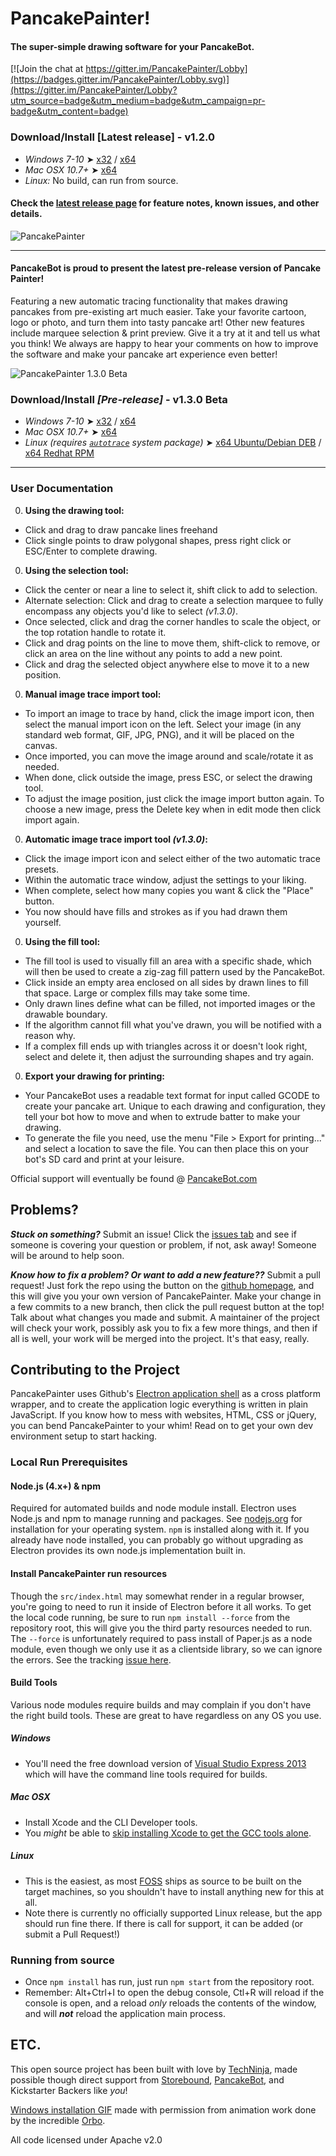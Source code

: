 # PancakePainter!
#### The super-simple drawing software for your PancakeBot.

[![Join the chat at https://gitter.im/PancakePainter/Lobby](https://badges.gitter.im/PancakePainter/Lobby.svg)](https://gitter.im/PancakePainter/Lobby?utm_source=badge&utm_medium=badge&utm_campaign=pr-badge&utm_content=badge)

### Download/Install [Latest release] - v1.2.0
 * *Windows 7-10* ➤ [x32](https://github.com/PancakeBot/PancakePainter/releases/download/v1.2.0-Beta/Install_PancakePainter_Win_32bit_v1.2.0-beta.exe) / [x64](https://github.com/PancakeBot/PancakePainter/releases/download/v1.2.0-Beta/Install_PancakePainter_Win_64bit_v1.2.0-beta.exe)
 * *Mac OSX 10.7+* ➤ [x64](https://github.com/PancakeBot/PancakePainter/releases/download/v1.2.0-Beta/PancakePainter_Mac_v1.2.0-Beta.zip)
 * *Linux:* No build, can run from source.

#### Check the [latest release page](https://github.com/PancakeBot/PancakePainter/releases/latest) for feature notes, known issues, and other details.

![PancakePainter](https://cloud.githubusercontent.com/assets/320747/10681916/96629bc8-78e3-11e5-99e6-4f6c3e13cc86.png)

----

#### PancakeBot is proud to present the latest pre-release version of Pancake Painter!
Featuring a new automatic tracing functionality that makes drawing pancakes from
pre-existing art much easier. Take your favorite cartoon, logo or photo, and
turn them into tasty pancake art! Other new features include marquee selection
& print preview. Give it a try at it and tell us what you think! We always are
happy to hear your comments on how to improve the software and make your pancake
art experience even better!

![PancakePainter 1.3.0 Beta](https://cloud.githubusercontent.com/assets/320747/23157197/f7b6226c-f7ce-11e6-9cab-1eaacc071950.png)

### Download/Install ***[Pre-release]*** - v1.3.0 Beta
 * *Windows 7-10* ➤ [x32](https://github.com/PancakeBot/PancakePainter/releases/download/v1.3.0-Beta/Install_PancakePainter_Win_32bit_v1.3.0-beta.exe) / [x64](https://github.com/PancakeBot/PancakePainter/releases/download/v1.3.0-Beta/Install_PancakePainter_Win_64bit_v1.3.0-beta.exe)
 * *Mac OSX 10.7+* ➤ [x64](https://github.com/PancakeBot/PancakePainter/releases/download/v1.3.0-Beta/PancakePainter_Mac_v1.3.0-Beta.dmg)
 * *Linux (requires [`autotrace`](http://packages.ubuntu.com/xenial/autotrace) system package)* ➤ [x64 Ubuntu/Debian DEB](https://github.com/PancakeBot/PancakePainter/releases/download/v1.3.0-Beta/PancakePainter_1.3.0_amd64.deb) / [x64 Redhat RPM](https://github.com/PancakeBot/PancakePainter/releases/download/v1.3.0-Beta/PancakePainter-1.3.0.x86_64.rpm)

----

### User Documentation
 0. **Using the drawing tool:**
   * Click and drag to draw pancake lines freehand
   * Click single points to draw polygonal shapes, press right click or
   ESC/Enter to complete drawing.
 0. **Using the selection tool:**
   * Click the center or near a line to select it, shift click to add to
   selection.
   * Alternate selection: Click and drag to create a selection marquee to fully
   encompass any objects you'd like to select _(v1.3.0)_.
   * Once selected, click and drag the corner handles to scale the object, or
the top rotation handle to rotate it.
   * Click and drag points on the line to move them, shift-click to remove, or
click an area on the line without any points to add a new point.
   * Click and drag the selected object anywhere else to move it to a new
position.
 0. **Manual image trace import tool:**
   * To import an image to trace by hand, click the image import icon, then
   select the manual import icon on the left. Select your image (in any standard
   web format, GIF, JPG, PNG), and it will be placed on the canvas.
   * Once imported, you can move the image around and scale/rotate it as needed.
   * When done, click outside the image, press ESC, or select the drawing
   tool.
   * To adjust the image position, just click the image import button again. To
   choose a new image, press the Delete key when in edit mode then click import
   again.
 0. **Automatic image trace import tool _(v1.3.0)_:**
   * Click the image import icon and select either of the two automatic trace
   presets.
   * Within the automatic trace window, adjust the settings to your liking.
   * When complete, select how many copies you want & click the "Place" button.
   * You now should have fills and strokes as if you had drawn them yourself.
 0. **Using the fill tool:**
   * The fill tool is used to visually fill an area with a specific shade, which
   will then be used to create a zig-zag fill pattern used by the PancakeBot.
   * Click inside an empty area enclosed on all sides by drawn lines to fill
   that space. Large or complex fills may take some time.
   * Only drawn lines define what can be filled, not imported images or the
   drawable boundary.
   * If the algorithm cannot fill what you've drawn, you will be notified with a
   reason why.
   * If a complex fill ends up with triangles across it or doesn't look right,
   select and delete it, then adjust the surrounding shapes and try again.
 0. **Export your drawing for printing:**
   * Your PancakeBot uses a readable text format for input called GCODE to
   create your pancake art. Unique to each drawing and configuration, they tell
   your bot how to move and when to extrude batter to make your drawing.
   * To generate the file you need, use the menu "File > Export for printing..."
and select a location to save the file. You can then place this on your bot's
SD card and print at your leisure.

Official support will eventually be found @
[PancakeBot.com](http://www.pancakebot.com)

## Problems?
***Stuck on something?*** Submit an issue! Click the
[issues tab](https://github.com/PancakeBot/PancakePainter/issues) and see if
someone is covering your question or problem, if not, ask away! Someone will be
around to help soon.

***Know how to fix a problem? Or want to add a new feature??*** Submit a pull
request! Just fork the repo using the button on the
[github homepage](https://github.com/PancakeBot/PancakePainter), and
this will give you your own version of PancakePainter. Make your change in a few
commits to a new branch, then click the pull request button at the top! Talk
about what changes you made and submit. A maintainer of the project will check
your work, possibly ask you to fix a few more things, and then if all is well,
your work will be merged into the project. It's that easy, really.

## Contributing to the Project
PancakePainter uses Github's [Electron application shell](http://electron.atom.io)
as a cross platform wrapper, and to create the application logic everything is
written in plain JavaScript. If you know how to mess with websites, HTML, CSS or
jQuery, you can bend PancakePainter to your whim! Read on to get your own dev
environment setup to start hacking.

### Local Run Prerequisites

#### Node.js (4.x+) & npm
Required for automated builds and node module install. Electron uses Node.js
and npm to manage running and packages. See [nodejs.org](http://nodejs.org) for
installation for your operating system. `npm` is installed along with it. If you
already have node installed, you can probably go without upgrading as Electron
provides its own node.js implementation built in.

#### Install PancakePainter run resources
Though the `src/index.html` may somewhat render in a regular browser, you're
going to need to run it inside of Electron before it all works. To get the local
code running, be sure to run `npm install --force` from the repository root,
this will give you the third party resources needed to run. The `--force` is
unfortunately required to pass install of Paper.js as a node module, even
though we only use it as a clientside library, so we can ignore the
errors. See the tracking [issue here](https://github.com/paperjs/paper.js/issues/739).

#### Build Tools
Various node modules require builds and may complain if you don't have the right
build tools. These are great to have regardless on any OS you use.

##### Windows
* You'll need the free download version of
[Visual Studio Express 2013](http://www.microsoft.com/visualstudio/eng/2013-downloads#d-2013-express)
which will have the command line tools required for builds.

##### Mac OSX
* Install Xcode and the CLI Developer tools.
* You _might_ be able to [skip installing Xcode to get the GCC tools alone](http://osxdaily.com/2012/07/06/install-gcc-without-xcode-in-mac-os-x/).

##### Linux
* This is the easiest, as most [FOSS](http://en.wikipedia.org/wiki/FOSS) ships
as source to be built on the target machines, so you shouldn't have to install
anything new for this at all.
* Note there is currently no officially supported Linux release, but the app
should run fine there. If there is call for support, it can be added (or submit
a Pull Request!)

### Running from source
* Once `npm install` has run, just run `npm start` from the repository root.
* Remember: Alt+Ctrl+I to open the debug console, Ctl+R will reload if the
console is open, and a reload _only_ reloads the contents of the window, and
will _**not**_ reload the application main process.

## ETC.
This open source project has been built with love by
[TechNinja](https://github.com/techninja), made possible though direct support
from [Storebound](http://storebound.com),
[PancakeBot](https://github.com/PancakeBot), and Kickstarter Backers like _you_!

[Windows installation GIF](https://github.com/PancakeBot/PancakePainter/blob/master/resources/win32/install_anim.gif)
made with permission from animation work done by
the incredible [Orbo](https://www.reddit.com/r/orbo).

All code licensed under Apache v2.0
